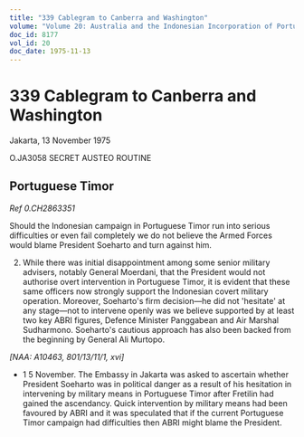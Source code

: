 ```yaml
---
title: "339 Cablegram to Canberra and Washington"
volume: "Volume 20: Australia and the Indonesian Incorporation of Portuguese Timor, 1974-1976"
doc_id: 8177
vol_id: 20
doc_date: 1975-11-13
---
```


# 339 Cablegram to Canberra and Washington

Jakarta, 13 November 1975

O.JA3058 SECRET AUSTEO ROUTINE

## Portuguese Timor

_Ref 0.CH2863351_

Should the Indonesian campaign in Portuguese Timor run into serious difficulties or even fail completely we do not believe the Armed Forces would blame President Soeharto and turn against him.

  2. While there was initial disappointment among some senior military advisers, notably General Moerdani, that the President would not authorise overt intervention in Portuguese Timor, it is evident that these same officers now strongly support the Indonesian covert military operation. Moreover, Soeharto's firm decision—he did not 'hesitate' at any stage—not to intervene openly was we believe supported by at least two key ABRI figures, Defence Minister Panggabean and Air Marshal Sudharmono. Soeharto's cautious approach has also been backed from the beginning by General Ali Murtopo.



_[NAA: A10463, 801/13/11/1, xvi]_

  * 1 5 November. The Embassy in Jakarta was asked to ascertain whether President Soeharto was in political danger as a result of his hesitation in intervening by military means in Portuguese Timor after Fretilin had gained the ascendancy. Quick intervention by military means had been favoured by ABRI and it was speculated that if the current Portuguese Timor campaign had difficulties then ABRI might blame the President.


